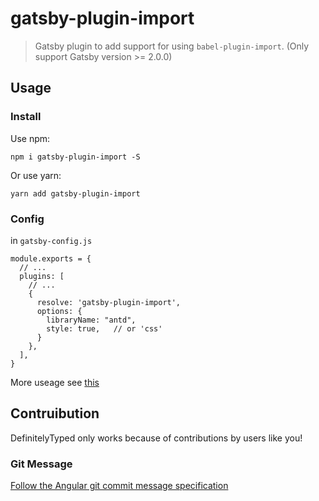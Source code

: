 # gatsby-plugin-import

> Gatsby plugin to add support for using `babel-plugin-import`.
> (Only support Gatsby version >= 2.0.0)

## Usage

### Install

Use npm: 
```
npm i gatsby-plugin-import -S
```

Or use yarn:
```
yarn add gatsby-plugin-import
```

### Config

in `gatsby-config.js`

```
module.exports = {
  // ...
  plugins: [
    // ...
    {
      resolve: 'gatsby-plugin-import',
      options: {
        libraryName: "antd",
        style: true,   // or 'css'
      }
    },
  ],
}
```

More useage see [this](https://github.com/ant-design/babel-plugin-import)

## Contruibution

DefinitelyTyped only works because of contributions by users like you!

### Git Message

[Follow the Angular git commit message specification](https://github.com/angular/angular.js/blob/master/DEVELOPERS.md#commits)
